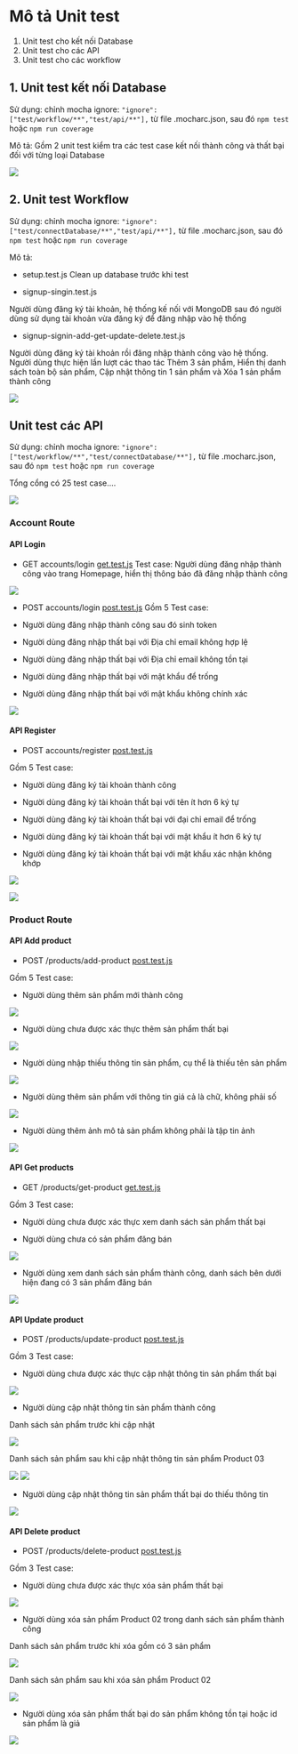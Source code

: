 # Mô tả Unit test

1. Unit test cho kết nối Database
2. Unit test cho các API
3. Unit test cho các workflow

## 1. Unit test kết nối Database
Sử dụng: chỉnh mocha ignore: `"ignore": ["test/workflow/**","test/api/**"],` từ file .mocharc.json, sau đó `npm test` hoặc `npm run coverage`

Mô tả: Gồm 2 unit test kiểm tra các test case kết nối thành công và thất bại đối với từng loại Database

![](/.images/db.png)

## 2. Unit test Workflow
Sử dụng: chỉnh mocha ignore: `"ignore": ["test/connectDatabase/**","test/api/**"],` từ file .mocharc.json, sau đó `npm test` hoặc `npm run coverage`

Mô tả: 

- setup.test.js
Clean up database trước khi test

- signup-singin.test.js

Người dùng đăng ký tài khoản, hệ thống kế nối với MongoDB sau đó người dùng sử dụng tài khoản vừa đăng ký để đăng nhập vào hệ thống

- signup-signin-add-get-update-delete.test.js

Người dùng đăng ký tài khoản rồi đăng nhập thành công vào hệ thống. Người dùng thực hiện lần lượt các thao tác Thêm 3 sản phẩm, Hiển thị danh sách toàn bộ sản phẩm, Cập nhật thông tin 1 sản phẩm và Xóa 1 sản phẩm thành công 

![](/.images/workflow.png)

## Unit test các API

Sử dụng: chỉnh mocha ignore: `"ignore": ["test/workflow/**","test/connectDatabase/**"],` từ file .mocharc.json, sau đó `npm test` hoặc `npm run coverage`

Tổng cổng có 25 test case....

![](/.images/0.png)
### Account Route
#### API Login
- GET accounts/login [get.test.js]()
Test case: Người dùng đăng nhập thành công vào trang Homepage, hiển thị thông báo đã đăng nhập thành công

![](/.images/1.png)

- POST accounts/login [post.test.js]()
Gồm 5 Test case:

- Người dùng đăng nhập thành công sau đó sinh token

- Người dùng đăng nhập thất bại với Địa chỉ email không hợp lệ

- Người dùng đăng nhập thất bại với Địa chỉ email không tồn tại

- Người dùng đăng nhập thất bại với mật khẩu để trống

- Người dùng đăng nhập thất bại với mật khẩu không chính xác

![](/.images/2.png)

#### API Register
- POST accounts/register [post.test.js]()

Gồm 5 Test case:

- Người dùng đăng ký tài khoản thành công

- Người dùng đăng ký tài khoản thất bại với tên ít hơn 6 ký tự

- Người dùng đăng ký tài khoản thất bại với đại chỉ email để trống

- Người dùng đăng ký tài khoản thất bại với mật khẩu ít hơn 6 ký tự

- Người dùng đăng ký tài khoản thất bại với mật khẩu xác nhận không khớp


![](/.images/3.1.png)

![](/.images/3.2.png)


### Product Route

#### API Add product

- POST /products/add-product [post.test.js]()

Gồm 5 Test case:

- Người dùng thêm sản phẩm mới thành công

![](/.images/4.1.png)

- Người dùng chưa được xác thực thêm sản phẩm thất bại

![](/.images/4.2.png)

- Người dùng nhập thiếu thông tin sản phẩm, cụ thể là thiếu tên sản phẩm

![](/.images/4.3.png)

- Người dùng thêm sản phẩm với thông tin giá cả là chữ, không phải số

![](/.images/4.4.png)

- Người dùng thêm ảnh mô tả sản phẩm không phải là tập tin ảnh

![](/.images/4.5.png)


#### API Get products
- GET /products/get-product [get.test.js]()

Gồm 3 Test case:
- Người dùng chưa được xác thực xem danh sách sản phẩm thất bại

- Người dùng chưa có sản phẩm đăng bán

![](/.images/5.1.png)

- Người dùng xem danh sách sản phẩm thành công, danh sách bên dưới hiện đang có 3 sản phẩm đăng bán

![](/.images/5.2.png)


#### API Update product
- POST /products/update-product [post.test.js]()

Gồm 3 Test case:

- Người dùng chưa được xác thực cập nhật thông tin sản phẩm thất bại

![](/.images/6.1.png)

- Người dùng cập nhật thông tin sản phẩm thành công

Danh sách sản phẩm trước khi cập nhật

![](/.images/6.2.1.png)


Danh sách sản phẩm sau khi cập nhật thông tin sản phẩm Product 03

![](/.images/6.2.2.1.png)
![](/.images/6.2.2.2.png)

- Người dùng cập nhật thông tin sản phẩm thất bại do thiếu thông tin

![](/.images/7.png)


#### API Delete product
- POST /products/delete-product [post.test.js]()

Gồm 3 Test case:

- Người dùng chưa được xác thực xóa sản phẩm thất bại

![](/.images/8.png)

- Người dùng xóa sản phẩm Product 02 trong danh sách sản phẩm thành công

Danh sách sản phẩm trước khi xóa gồm có 3 sản phẩm

![](/.images/8.2.1.png)


Danh sách sản phẩm sau khi xóa sản phẩm Product 02

![](/.images/8.2.2.png)

- Người dùng xóa sản phẩm thất bại do sản phẩm không tồn tại hoặc id sản phẩm là giả

![](/.images/9.png)








